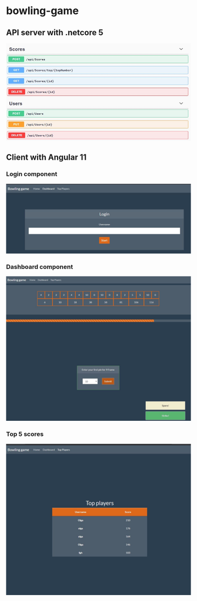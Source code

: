 # bowling-game
## API server with .netcore 5
![API](client/src/assets/Swagger.JPG)
## Client with Angular 11

### Login component
![Login](client/src/assets/Login.JPG)

### Dashboard component
![Dashboard](client/src/assets/Dashboard.JPG)

### Top 5 scores
![Results](client/src/assets/Results.JPG)